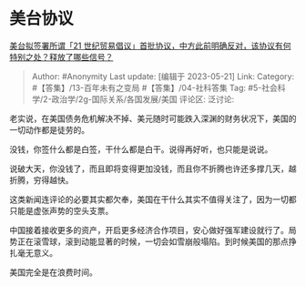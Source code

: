 # 美台协议
[美台拟签署所谓「21 世纪贸易倡议」首批协议，中方此前明确反对，该协议有何特别之处？释放了哪些信号？](https://www.zhihu.com/question/601876912/answer/3037322326)

> Author: #Anonymity
> Last update: [编辑于 2023-05-21]
> Link:
> Category: #【答集】/13-百年未有之变局 #【答集】/04-社科答集
> Tag: #5-社会科学/2-政治学/2g-国际关系/各国发展/美国
> 评论区:
> 泛讨论:

老实说，在美国债务危机解决不掉、美元随时可能跌入深渊的财务状况下，美国的一切动作都是徒劳的。

没钱，你签什么都是白签，干什么都是白干。说得再好听，也只能是说说。

说破大天，你没钱了，而且即将变得更加没钱，而且你不折腾也许还多撑几天，越折腾，穷得越快。

这类新闻连评论的必要其实都欠奉，美国在干什么其实不值得关注了，因为一切都只能是虚张声势的空头支票。

中国接着接收更多的资产，开启更多经济合作项目，安心做好强军建设就行了。局势正在滚雪球，滚到动能显著的时候，一切会如雪崩般塌陷。到时候美国的那点挣扎毫无意义。

美国完全是在浪费时间。
